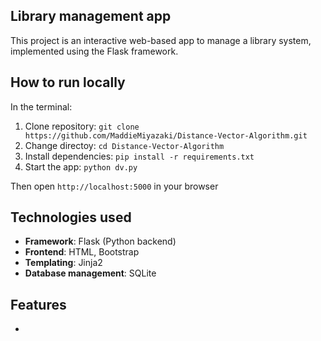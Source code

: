## Library management app
This project is an interactive web-based app to manage a library system, implemented using the Flask framework. 

## How to run locally 
In the terminal:
1. Clone repository: `git clone https://github.com/MaddieMiyazaki/Distance-Vector-Algorithm.git`
2. Change directoy:  `cd Distance-Vector-Algorithm`
3. Install dependencies: `pip install -r requirements.txt`
4. Start the app: `python dv.py`

Then open `http://localhost:5000` in your browser

## Technologies used
- **Framework**: Flask (Python backend)
- **Frontend**: HTML, Bootstrap
- **Templating**: Jinja2
- **Database management**: SQLite


## Features
- 
